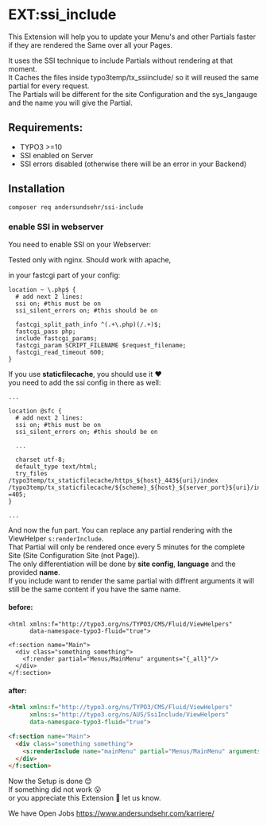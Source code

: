 # EXT:ssi_include

This Extension will help you to update your Menu's and other Partials faster if they are rendered the Same over all your Pages.  

It uses the SSI technique to include Partials without rendering at that moment.  
It Caches the files inside typo3temp/tx_ssiinclude/ so it will reused the same partial for every request.  
The Partials will be different for the site Configuration and the sys_langauge and the name you will give the Partial.  

## Requirements:

- TYPO3 >=10
- SSI enabled on Server
- SSI errors disabled (otherwise there will be an error in your Backend)

## Installation

``composer req andersundsehr/ssi-include``

### enable SSI in webserver

You need to enable SSI on your Webserver:

Tested only with nginx. Should work with apache,

in your fastcgi part of your config:
````nginx configuration
location ~ \.php$ {
  # add next 2 lines:
  ssi on; #this must be on
  ssi_silent_errors on; #this should be on

  fastcgi_split_path_info ^(.+\.php)(/.+)$;
  fastcgi_pass php;
  include fastcgi_params;
  fastcgi_param SCRIPT_FILENAME $request_filename;
  fastcgi_read_timeout 600;
}
````

If you use **staticfilecache**, you should use it ♥️   
you need to add the ssi config in there as well:
````nginx configuration
...

location @sfc {
  # add next 2 lines:
  ssi on; #this must be on
  ssi_silent_errors on; #this should be on

  ...
  
  charset utf-8;
  default_type text/html;
  try_files /typo3temp/tx_staticfilecache/https_${host}_443${uri}/index /typo3temp/tx_staticfilecache/${scheme}_${host}_${server_port}${uri}/index =405;
}

...
````

And now the fun part. You can replace any partial rendering with the ViewHelper ``s:renderInclude``.  
That Partial will only be rendered once every 5 minutes for the complete Site (Site Configuration Site (not Page)).  
The only differentiation will be done by **site config**, **language** and the provided **name**.  
If you include want to render the same partial with diffrent arguments it will still be the same content if you have the same name.

#### before:

````
<html xmlns:f="http://typo3.org/ns/TYPO3/CMS/Fluid/ViewHelpers"
      data-namespace-typo3-fluid="true">

<f:section name="Main">
  <div class="something something">
    <f:render partial="Menus/MainMenu" arguments="{_all}"/>
  </div>
</f:section>
````

#### after:

````html
<html xmlns:f="http://typo3.org/ns/TYPO3/CMS/Fluid/ViewHelpers"
      xmlns:s="http://typo3.org/ns/AUS/SsiInclude/ViewHelpers"
      data-namespace-typo3-fluid="true">

<f:section name="Main">
  <div class="something something">
    <s:renderInclude name="mainMenu" partial="Menus/MainMenu" arguments="{_all}"/>
  </div>
</f:section>
````

Now the Setup is done 😊   
If something did not work 😮  
or you appreciate this Extension 🥰 let us know.

We have Open Jobs https://www.andersundsehr.com/karriere/
